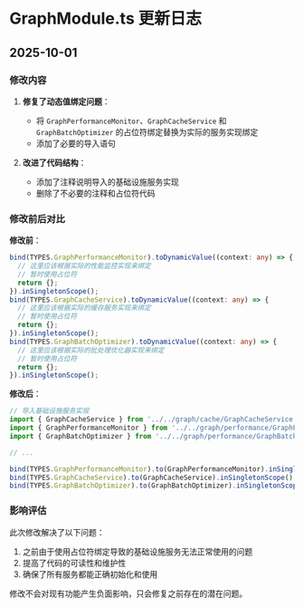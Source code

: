 # GraphModule.ts 更新日志

## 2025-10-01

### 修改内容

1. **修复了动态值绑定问题**：
   - 将 `GraphPerformanceMonitor`、`GraphCacheService` 和 `GraphBatchOptimizer` 的占位符绑定替换为实际的服务实现绑定
   - 添加了必要的导入语句

2. **改进了代码结构**：
   - 添加了注释说明导入的基础设施服务实现
   - 删除了不必要的注释和占位符代码

### 修改前后对比

**修改前**：
```typescript
bind(TYPES.GraphPerformanceMonitor).toDynamicValue((context: any) => {
  // 这里应该根据实际的性能监控实现来绑定
  // 暂时使用占位符
  return {};
}).inSingletonScope();
bind(TYPES.GraphCacheService).toDynamicValue((context: any) => {
  // 这里应该根据实际的缓存服务实现来绑定
  // 暂时使用占位符
  return {};
}).inSingletonScope();
bind(TYPES.GraphBatchOptimizer).toDynamicValue((context: any) => {
  // 这里应该根据实际的批处理优化器实现来绑定
  // 暂时使用占位符
  return {};
}).inSingletonScope();
```

**修改后**：
```typescript
// 导入基础设施服务实现
import { GraphCacheService } from '../../graph/cache/GraphCacheService';
import { GraphPerformanceMonitor } from '../../graph/performance/GraphPerformanceMonitor';
import { GraphBatchOptimizer } from '../../graph/performance/GraphBatchOptimizer';

// ...

bind(TYPES.GraphPerformanceMonitor).to(GraphPerformanceMonitor).inSingletonScope();
bind(TYPES.GraphCacheService).to(GraphCacheService).inSingletonScope();
bind(TYPES.GraphBatchOptimizer).to(GraphBatchOptimizer).inSingletonScope();
```

### 影响评估

此次修改解决了以下问题：
1. 之前由于使用占位符绑定导致的基础设施服务无法正常使用的问题
2. 提高了代码的可读性和维护性
3. 确保了所有服务都能正确初始化和使用

修改不会对现有功能产生负面影响，只会修复之前存在的潜在问题。